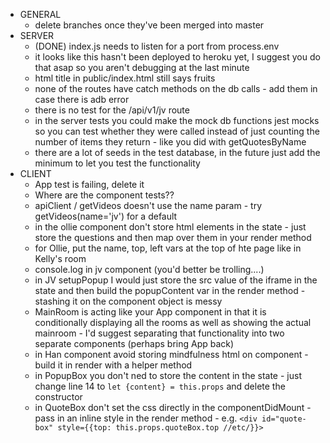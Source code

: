 - GENERAL
  - delete branches once they've been merged into master
- SERVER
  - (DONE) index.js needs to listen for a port from process.env 
  - it looks like this hasn't been deployed to heroku yet, I suggest you do that asap so you aren't debugging at the last minute
  - html title in public/index.html still says fruits
  - none of the routes have catch methods on the db calls - add them in case there is adb error
  - there is no test for the /api/v1/jv route
  - in the server tests you could make the mock db functions jest mocks so you can test whether they were called instead of just counting the number of items they return - like you did with getQuotesByName
  - there are a lot of seeds in the test database, in the future just add the minimum to let you test the functionality
- CLIENT
  - App test is failing, delete it
  - Where are the component tests??
  - apiClient / getVideos doesn't use the name param - try getVideos(name='jv') for a default
  - in the ollie component don't store html elements in the state - just store the questions and then map over them in your render method
  - for Ollie, put the name, top, left vars at the top of hte page like in Kelly's room
  - console.log in jv component (you'd better be trolling....)
  - in JV setupPopup I would just store the src value of the iframe in the state and then build the popupContent var in the render method - stashing it on the component object is messy
  - MainRoom is acting like your App component in that it is conditionally displaying all the rooms as well as showing the actual mainroom - I'd suggest separating that functionality into two separate components (perhaps bring App back)
  - in Han component avoid storing mindfulness html on component - build it in render with a helper method
  - in PopupBox you don't ned to store the content in the state - just change line 14 to `let {content} = this.props` and delete the constructor
  - in QuoteBox don't set the css directly in the componentDidMount - pass in an inline style in the render method - e.g. `<div id="quote-box" style={{top: this.props.quoteBox.top //etc/}}>`



